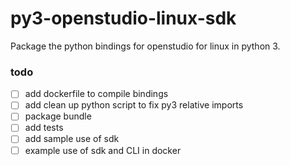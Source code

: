 # py3-openstudio-linux-sdk
Package the python bindings for openstudio for linux in python 3.

### todo
- [ ] add dockerfile to compile bindings
- [ ] add clean up python script to fix py3 relative imports
- [ ] package bundle
- [ ] add tests
- [ ] add sample use of sdk
- [ ] example use of sdk and CLI in docker
